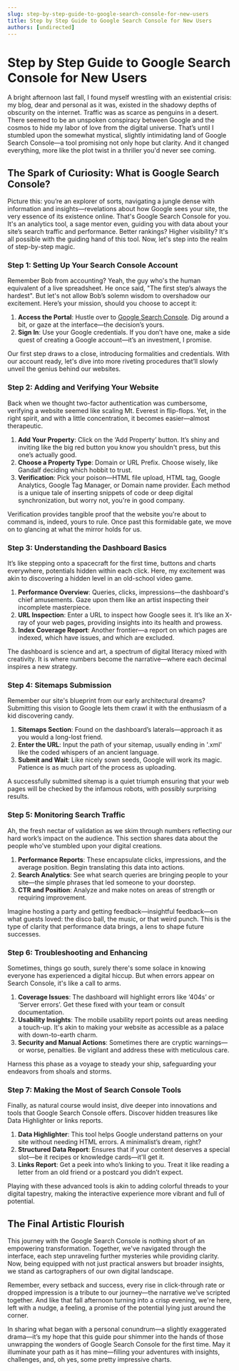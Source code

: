```yaml
---
slug: step-by-step-guide-to-google-search-console-for-new-users
title: Step by Step Guide to Google Search Console for New Users
authors: [undirected]
---
```



# Step by Step Guide to Google Search Console for New Users

A bright afternoon last fall, I found myself wrestling with an existential crisis: my blog, dear and personal as it was, existed in the shadowy depths of obscurity on the internet. Traffic was as scarce as penguins in a desert. There seemed to be an unspoken conspiracy between Google and the cosmos to hide my labor of love from the digital universe. That’s until I stumbled upon the somewhat mystical, slightly intimidating land of Google Search Console—a tool promising not only hope but clarity. And it changed everything, more like the plot twist in a thriller you'd never see coming.

## The Spark of Curiosity: What is Google Search Console?

Picture this: you’re an explorer of sorts, navigating a jungle dense with information and insights—revelations about how Google sees your site, the very essence of its existence online. That's Google Search Console for you. It's an analytics tool, a sage mentor even, guiding you with data about your site’s search traffic and performance. Better rankings? Higher visibility? It's all possible with the guiding hand of this tool. Now, let's step into the realm of step-by-step magic.

### Step 1: Setting Up Your Search Console Account

Remember Bob from accounting? Yeah, the guy who's the human equivalent of a live spreadsheet. He once said, "The first step’s always the hardest". But let's not allow Bob’s solemn wisdom to overshadow our excitement. Here’s your mission, should you choose to accept it:

1. **Access the Portal**: Hustle over to [Google Search Console](https://search.google.com/search-console/about). Dig around a bit, or gaze at the interface—the decision’s yours.
2. **Sign In**: Use your Google credentials. If you don’t have one, make a side quest of creating a Google account—it’s an investment, I promise.

Our first step draws to a close, introducing formalities and credentials. With our account ready, let's dive into more riveting procedures that’ll slowly unveil the genius behind our websites.

### Step 2: Adding and Verifying Your Website

Back when we thought two-factor authentication was cumbersome, verifying a website seemed like scaling Mt. Everest in flip-flops. Yet, in the right spirit, and with a little concentration, it becomes easier—almost therapeutic.

1. **Add Your Property**: Click on the ‘Add Property’ button. It’s shiny and inviting like the big red button you know you shouldn't press, but this one’s actually good.
2. **Choose a Property Type**: Domain or URL Prefix. Choose wisely, like Gandalf deciding which hobbit to trust.
3. **Verification**: Pick your poison—HTML file upload, HTML tag, Google Analytics, Google Tag Manager, or Domain name provider. Each method is a unique tale of inserting snippets of code or deep digital synchronization, but worry not, you're in good company.

Verification provides tangible proof that the website you're about to command is, indeed, yours to rule. Once past this formidable gate, we move on to glancing at what the mirror holds for us.

### Step 3: Understanding the Dashboard Basics

It’s like stepping onto a spacecraft for the first time, buttons and charts everywhere, potentials hidden within each click. Here, my excitement was akin to discovering a hidden level in an old-school video game.

1. **Performance Overview**: Queries, clicks, impressions—the dashboard's chief amusements. Gaze upon them like an artist inspecting their incomplete masterpiece.
2. **URL Inspection**: Enter a URL to inspect how Google sees it. It’s like an X-ray of your web pages, providing insights into its health and prowess.
3. **Index Coverage Report**: Another frontier—a report on which pages are indexed, which have issues, and which are excluded. 

The dashboard is science and art, a spectrum of digital literacy mixed with creativity. It is where numbers become the narrative—where each decimal inspires a new strategy.

### Step 4: Sitemaps Submission

Remember our site's blueprint from our early architectural dreams? Submitting this vision to Google lets them crawl it with the enthusiasm of a kid discovering candy.

1. **Sitemaps Section**: Found on the dashboard’s laterals—approach it as you would a long-lost friend.
2. **Enter the URL**: Input the path of your sitemap, usually ending in '.xml' like the coded whispers of an ancient language.
3. **Submit and Wait**: Like nicely sown seeds, Google will work its magic. Patience is as much part of the process as uploading.

A successfully submitted sitemap is a quiet triumph ensuring that your web pages will be checked by the infamous robots, with possibly surprising results.

### Step 5: Monitoring Search Traffic

Ah, the fresh nectar of validation as we skim through numbers reflecting our hard work’s impact on the audience. This section shares data about the people who've stumbled upon your digital creations.

1. **Performance Reports**: These encapsulate clicks, impressions, and the average position. Begin translating this data into actions.
2. **Search Analytics**: See what search queries are bringing people to your site—the simple phrases that led someone to your doorstep.
3. **CTR and Position**: Analyze and make notes on areas of strength or requiring improvement.

Imagine hosting a party and getting feedback—insightful feedback—on what guests loved: the disco ball, the music, or that weird punch. This is the type of clarity that performance data brings, a lens to shape future successes.

### Step 6: Troubleshooting and Enhancing

Sometimes, things go south, surely there's some solace in knowing everyone has experienced a digital hiccup. But when errors appear on Search Console, it's like a call to arms.

1. **Coverage Issues**: The dashboard will highlight errors like ‘404s’ or ‘Server errors’. Get these fixed with your team or consult documentation.
2. **Usability Insights**: The mobile usability report points out areas needing a touch-up. It's akin to making your website as accessible as a palace with down-to-earth charm.
3. **Security and Manual Actions**: Sometimes there are cryptic warnings—or worse, penalties. Be vigilant and address these with meticulous care.

Harness this phase as a voyage to steady your ship, safeguarding your endeavors from shoals and storms.

### Step 7: Making the Most of Search Console Tools

Finally, as natural course would insist, dive deeper into innovations and tools that Google Search Console offers. Discover hidden treasures like Data Highlighter or links reports.

1. **Data Highlighter**: This tool helps Google understand patterns on your site without needing HTML errors. A minimalist’s dream, right?
2. **Structured Data Report**: Ensures that if your content deserves a special slot—be it recipes or knowledge cards—it'll get it.
3. **Links Report**: Get a peek into who’s linking to you. Treat it like reading a letter from an old friend or a postcard you didn’t expect.

Playing with these advanced tools is akin to adding colorful threads to your digital tapestry, making the interactive experience more vibrant and full of potential.

## The Final Artistic Flourish

This journey with the Google Search Console is nothing short of an empowering transformation. Together, we've navigated through the interface, each step unraveling further mysteries while providing clarity. Now, being equipped with not just practical answers but broader insights, we stand as cartographers of our own digital landscape.

Remember, every setback and success, every rise in click-through rate or dropped impression is a tribute to our journey—the narrative we’ve scripted together. And like that fall afternoon turning into a crisp evening, we're here, left with a nudge, a feeling, a promise of the potential lying just around the corner.

In sharing what began with a personal conundrum—a slightly exaggerated drama—it’s my hope that this guide pour shimmer into the hands of those unwrapping the wonders of Google Search Console for the first time. May it illuminate your path as it has mine—filling your adventures with insights, challenges, and, oh yes, some pretty impressive charts.